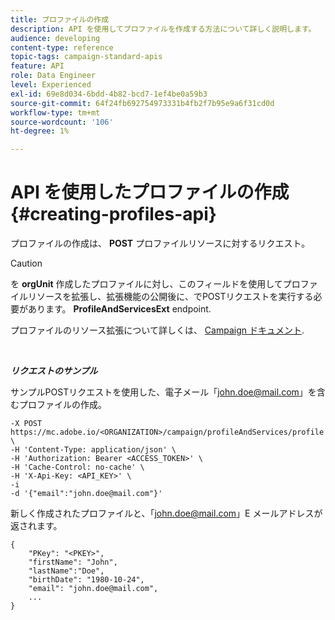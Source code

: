 ```yaml
---
title: プロファイルの作成
description: API を使用してプロファイルを作成する方法について詳しく説明します。
audience: developing
content-type: reference
topic-tags: campaign-standard-apis
feature: API
role: Data Engineer
level: Experienced
exl-id: 69e8d034-6bdd-4b82-bcd7-1ef4be0a59b3
source-git-commit: 64f24fb692754973331b4fb2f7b95e9a6f31cd0d
workflow-type: tm+mt
source-wordcount: '106'
ht-degree: 1%

---
```


# API を使用したプロファイルの作成 {#creating-profiles-api}

プロファイルの作成は、 **POST** プロファイルリソースに対するリクエスト。

>[!CAUTION]
>
>を <b>orgUnit</b> 作成したプロファイルに対し、このフィールドを使用してプロファイルリソースを拡張し、拡張機能の公開後に、でPOSTリクエストを実行する必要があります。 <b>ProfileAndServicesExt</b> endpoint.
>
>プロファイルのリソース拡張について詳しくは、 <a href="https://helpx.adobe.com/campaign/standard/administration/using/organizational-units.html#partitioning-profiles">Campaign ドキュメント</a>.

<br/>

***リクエストのサンプル***

サンプルPOSTリクエストを使用した、電子メール「john.doe@mail.com」を含むプロファイルの作成。

```
-X POST https://mc.adobe.io/<ORGANIZATION>/campaign/profileAndServices/profile \
-H 'Content-Type: application/json' \
-H 'Authorization: Bearer <ACCESS_TOKEN>' \
-H 'Cache-Control: no-cache' \
-H 'X-Api-Key: <API_KEY>' \
-i
-d '{"email":"john.doe@mail.com"}'
```

新しく作成されたプロファイルと、「john.doe@mail.com」E メールアドレスが返されます。

```
{
    "PKey": "<PKEY>",
    "firstName": "John",
    "lastName":"Doe",
    "birthDate": "1980-10-24",
    "email": "john.doe@mail.com",
    ...
}
```
